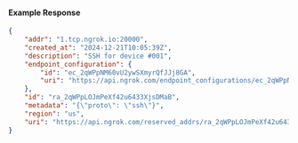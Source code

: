 <!-- Code generated for API Clients. DO NOT EDIT. -->

#### Example Response

```json
{
	"addr": "1.tcp.ngrok.io:20000",
	"created_at": "2024-12-21T10:05:39Z",
	"description": "SSH for device #001",
	"endpoint_configuration": {
		"id": "ec_2qWPpNM60vU2ywSXmyrQfJJj8GA",
		"uri": "https://api.ngrok.com/endpoint_configurations/ec_2qWPpNM60vU2ywSXmyrQfJJj8GA"
	},
	"id": "ra_2qWPpLOJmPeXf42u6433XjsDMaB",
	"metadata": "{\"proto\": \"ssh\"}",
	"region": "us",
	"uri": "https://api.ngrok.com/reserved_addrs/ra_2qWPpLOJmPeXf42u6433XjsDMaB"
}
```
